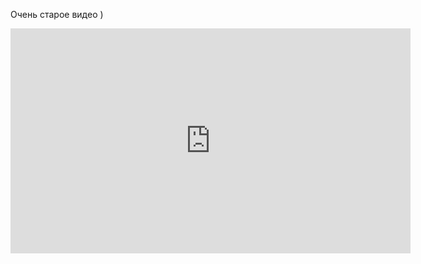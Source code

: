 Очень старое видео )

<iframe title="vimeo-player" src="https://player.vimeo.com/video/3392788?h=8f8a83e081" width="640" height="360" frameborder="0"    allowfullscreen></iframe>
